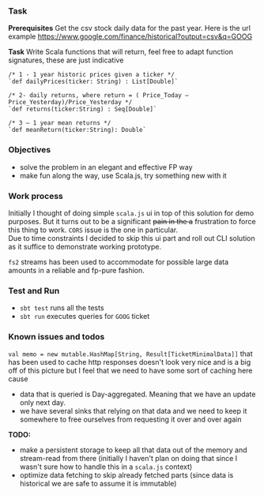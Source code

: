 ### Task
 
__Prerequisites__
Get the csv stock daily data for the past year. 
Here is the url example https://www.google.com/finance/historical?output=csv&q=GOOG  

__Task__
Write Scala functions that will return, feel free to adapt function signatures, these are just indicative
 
```
/* 1 - 1 year historic prices given a ticker */
`def dailyPrices(ticker: String) : List[Double]` 
 
/* 2- daily returns, where return = ( Price_Today – Price_Yesterday)/Price_Yesterday */
`def returns(ticker:String) : Seq[Double]`
 
/* 3 – 1 year mean returns */
`def meanReturn(ticker:String): Double`

```
 
### Objectives
- solve the problem in an elegant and effective FP way 
- make fun along the way, use Scala.js, try something new with it

### Work process
Initially I thought of doing simple `scala.js` ui in top of this solution for demo purposes.
But it turns out to be a significant ~~pain in the a~~ frustration to force this thing to work. `CORS` issue is the one in particular.   
Due to time constraints I decided to skip this ui part and roll out CLI solution as it suffice to demonstrate working prototype.  

`fs2` streams has been used to accommodate for possible large data amounts in a reliable and fp-pure fashion. 

### Test and Run

- `sbt test`  runs all the tests
- `sbt run`   executes queries for `GOOG` ticket

### Known issues and todos
`val memo = new mutable.HashMap[String, Result[TicketMinimalData]]`  that has been used to cache http responses doesn't look very nice and is a big off of this picture but I feel that we need to have some sort of caching here cause 
- data that is queried is Day-aggregated.  Meaning that we have an update only next day.
- we have several sinks that relying on that data and we need to keep it somewhere to free ourselves from requesting it over and over again

__TODO:__  
- make a persistent storage to keep all that data out of the memory and stream-read from there  (initially I haven't plan on doing that since I wasn't sure how to handle this in a `scala.js` context)
- optimize data fetching to skip already fetched parts (since data is historical we are safe to assume it is immutable)  